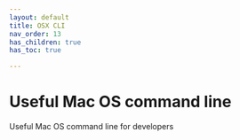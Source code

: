 ```yaml
---
layout: default
title: OSX CLI
nav_order: 13
has_children: true
has_toc: true

---
```

# Useful Mac OS command line

Useful Mac OS command line for developers